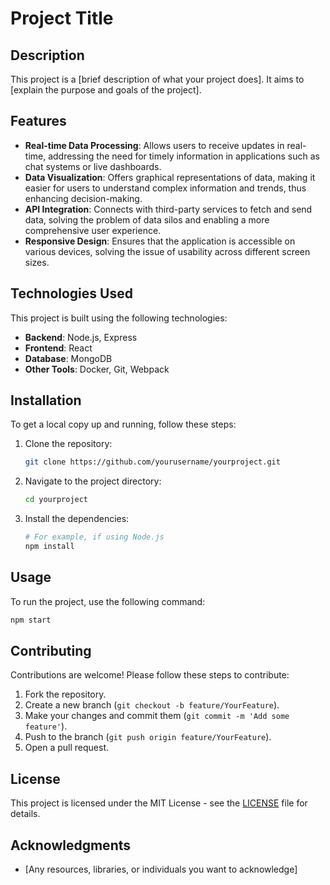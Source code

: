 # Project Title

## Description
This project is a [brief description of what your project does]. It aims to [explain the purpose and goals of the project].

## Features
- **Real-time Data Processing**: Allows users to receive updates in real-time, addressing the need for timely information in applications such as chat systems or live dashboards.
- **Data Visualization**: Offers graphical representations of data, making it easier for users to understand complex information and trends, thus enhancing decision-making.
- **API Integration**: Connects with third-party services to fetch and send data, solving the problem of data silos and enabling a more comprehensive user experience.
- **Responsive Design**: Ensures that the application is accessible on various devices, solving the issue of usability across different screen sizes.

## Technologies Used
This project is built using the following technologies:
- **Backend**: Node.js, Express
- **Frontend**: React
- **Database**: MongoDB
- **Other Tools**: Docker, Git, Webpack

## Installation
To get a local copy up and running, follow these steps:

1. Clone the repository:
   ```bash
   git clone https://github.com/yourusername/yourproject.git
   ```
2. Navigate to the project directory:
   ```bash
   cd yourproject
   ```
3. Install the dependencies:
   ```bash
   # For example, if using Node.js
   npm install
   ```

## Usage
To run the project, use the following command:
```bash
npm start
```

## Contributing
Contributions are welcome! Please follow these steps to contribute:
1. Fork the repository.
2. Create a new branch (`git checkout -b feature/YourFeature`).
3. Make your changes and commit them (`git commit -m 'Add some feature'`).
4. Push to the branch (`git push origin feature/YourFeature`).
5. Open a pull request.

## License
This project is licensed under the MIT License - see the [LICENSE](LICENSE) file for details.

## Acknowledgments
- [Any resources, libraries, or individuals you want to acknowledge]
